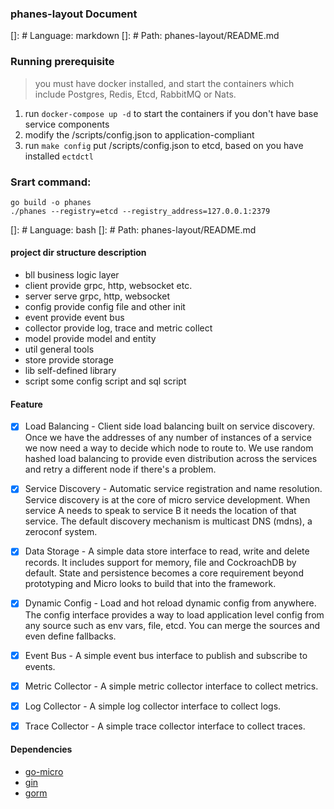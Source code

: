 ### phanes-layout Document

[]: # Language: markdown
[]: # Path: phanes-layout/README.md


### Running prerequisite
> you must have docker installed, and start the containers which include Postgres, Redis, Etcd, RabbitMQ or Nats.
1. run `docker-compose up -d` to start the containers if you don't have base service components
2. modify the /scripts/config.json to application-compliant
3. run `make config` put /scripts/config.json to etcd, based on you have installed `ectdctl`

### Srart command:
```shell
go build -o phanes 
./phanes --registry=etcd --registry_address=127.0.0.1:2379
```

[]: # Language: bash
[]: # Path: phanes-layout/README.md

#### project dir structure description
- bll business logic layer
- client provide grpc, http, websocket etc.
- server serve grpc, http, websocket
- config provide config file and other init
- event provide event bus
- collector provide log, trace and metric collect
- model provide model and entity
- util general tools
- store provide storage
- lib self-defined library
- script some config script and sql script


#### Feature
- [x]  Load Balancing - Client side load balancing built on service discovery. Once we have the addresses of any number of instances of a service we now need a way to decide which node to route to. We use random hashed load balancing to provide even distribution across the services and retry a different node if there's a problem.

- [x] Service Discovery - Automatic service registration and name resolution. Service discovery is at the core of micro service development. When service A needs to speak to service B it needs the location of that service. The default discovery mechanism is multicast DNS (mdns), a zeroconf system.

- [x] Data Storage - A simple data store interface to read, write and delete records. It includes support for memory, file and CockroachDB by default. State and persistence becomes a core requirement beyond prototyping and Micro looks to build that into the framework.

- [x] Dynamic Config - Load and hot reload dynamic config from anywhere. The config interface provides a way to load application level config from any source such as env vars, file, etcd. You can merge the sources and even define fallbacks.

- [x] Event Bus - A simple event bus interface to publish and subscribe to events. 

- [x] Metric Collector - A simple metric collector interface to collect metrics.

- [x] Log Collector - A simple log collector interface to collect logs.

- [x] Trace Collector - A simple trace collector interface to collect traces.

#### Dependencies
- [go-micro](https://github.com/asim/go-micro)
- [gin](https://github.com/gin-gonic/gin)
- [gorm](https://github.com/go-gorm/gorm)

